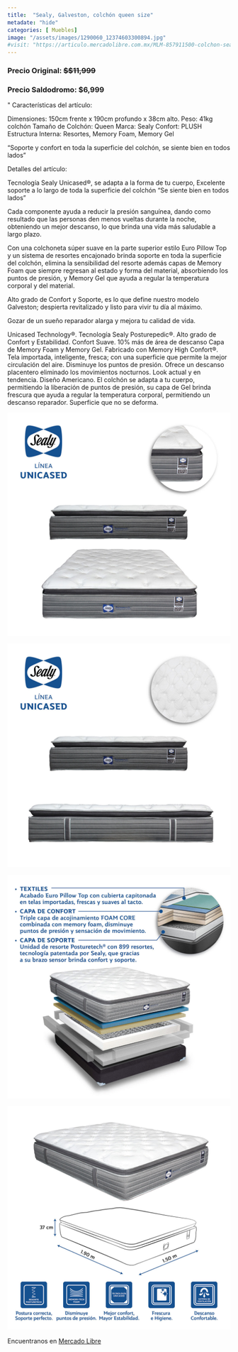 ```yaml
---
title:  "Sealy, Galveston, colchón queen size"
metadate: "hide"
categories: [ Muebles]
image: "/assets/images/1290060_12374603300894.jpg"
#visit: "https://articulo.mercadolibre.com.mx/MLM-857911500-colchon-sealy-_JM"
---
```


### Precio Original:  ~~$$11,999~~
### Precio Saldodromo:  $6,999
"
Características del artículo:

Dimensiones: 150cm frente x 190cm profundo x 38cm alto.
	Peso: 41kg colchón
	Tamaño de Colchón: Queen
	Marca: Sealy
	Confort: PLUSH
	Estructura Interna: Resortes, Memory Foam, Memory Gel

“Soporte y confort en toda la superficie del colchón, se siente bien en todos lados”

Detalles del artículo:

Tecnología Sealy Unicased®, se adapta a la forma de tu cuerpo, Excelente soporte a lo largo de toda la superficie del colchón “Se siente bien en todos lados”

Cada componente ayuda a reducir la presión sanguínea, dando como resultado que las personas den menos vueltas durante la noche, obteniendo un mejor descanso, lo que brinda una vida más saludable a largo plazo.

Con una colchoneta súper suave en la parte superior estilo Euro Pillow Top y un sistema de resortes encajonado brinda soporte en toda la superficie del colchón, elimina la sensibilidad del resorte además capas de Memory Foam que siempre regresan al estado y forma del material, absorbiendo los puntos de presión, y Memory Gel que ayuda a regular la temperatura corporal y del material.

Alto grado de Confort y Soporte, es lo que define nuestro modelo Galveston; despierta revitalizado y listo para vivir tu día al máximo.

Gozar de un sueño reparador alarga y mejora tu calidad de vida.

Unicased Technology®.
	Tecnología Sealy Posturepedic®.
	Alto grado de Confort y Estabilidad.
	Confort Suave.
	10% más de área de descanso
	Capa de Memory Foam y Memory Gel.
	Fabricado con Memory High Confort®.
	Tela importada, inteligente, fresca; con una superficie que permite la mejor circulación del aire.
	Disminuye los puntos de presión.
	Ofrece un descanso placentero eliminado los movimientos nocturnos.
	Look actual y en tendencia.
	Diseño Americano.
	El colchón se adapta a tu cuerpo, permitiendo la liberación de puntos de presión, su capa de Gel brinda frescura que ayuda a regular la temperatura corporal, permitiendo un descanso reparador.
	Superficie que no se deforma.


![img-2](../assets/images/1290060_12374603366430.jpg)

![img-3](../assets/images/1290060_12374604218398.jpg)

![img-4](../assets/images/1290060_12374604349470.jpg)

![img-5](../assets/images/1290060_12374604415006.jpg)

Encuentranos en [Mercado Libre](https://articulo.mercadolibre.com.mx/MLM-857911500-colchon-sealy-_JM)
